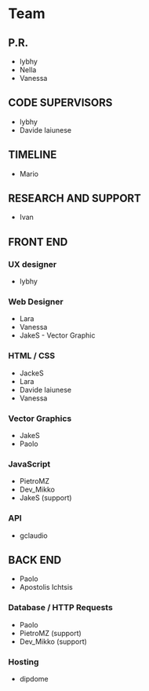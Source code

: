 # Team

## P.R.
* lybhy 
* Nella 
* Vanessa


## CODE SUPERVISORS
* lybhy
* Davide Iaiunese


## TIMELINE
* Mario

## RESEARCH AND SUPPORT
* Ivan

## FRONT END

### UX designer
* lybhy

### Web Designer
* Lara
* Vanessa
* JakeS - Vector Graphic

### HTML / CSS
* JackeS
* Lara 
* Davide Iaiunese
* Vanessa

### Vector Graphics
* JakeS
* Paolo

### JavaScript
* PietroMZ
* Dev_Mikko
* JakeS (support)

### API
* gclaudio


## BACK END
* Paolo
* Apostolis Ichtsis

### Database / HTTP Requests
* Paolo
* PietroMZ (support)
* Dev_Mikko (support)

### Hosting
* dipdome

